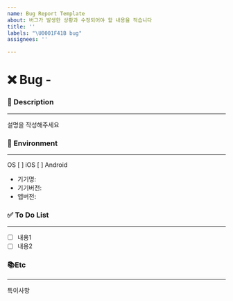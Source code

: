 ```yaml
---
name: Bug Report Template
about: 버그가 발생한 상황과 수정되어야 할 내용을 적습니다
title: ''
labels: "\U0001F41B bug"
assignees: ''

---
```


# ❌ Bug - <!--( 버그 내용 )-->
<!-- 위 버그내용 주석에 어떤 버그인지 적어주세요 -->


### 📝 Description

---
<!-- 아래에 버그가 발생한 화면과 설명을 적어주세요 -->
설명을 작성해주세요


### 📱 Environment

---
<!-- 아래에 버그가 발생한 환경에 대해 알려주세요 -->
OS
[ ] iOS
[ ] Android
- 기기명: <!--예시: iPhone 14-->
- 기기버전: <!--예시: iOS 17.6-->
- 앱버전: <!--예시: 1.0.0-->

### ✅ To Do List

---
<!-- 아래에 정상작동시 예상되는 내용을 적어주세요 -->
- [ ] 내용1
- [ ] 내용2

### 📚Etc

---
<!-- 특이사항이 생기면 적어주세요 -->
특이사항
